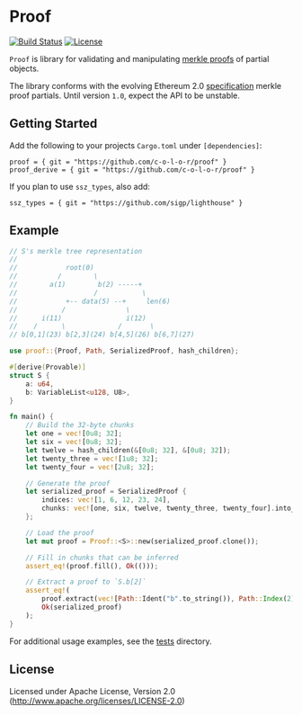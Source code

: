# Proof
[![Build Status](https://travis-ci.com/lightclient/proof.svg?branch=master)](https://travis-ci.com/lightclient/proof)
[![License](https://img.shields.io/badge/license-Apache--2.0-blue)](https://github.com/c-o-l-o-r/proof#license)

`Proof` is library for validating and manipulating [merkle proofs](https://blog.ethereum.org/2015/11/15/merkling-in-ethereum/)
of partial objects. 

The library conforms with the evolving Ethereum 2.0 
[specification](https://github.com/ethereum/eth2.0-specs/blob/dev/specs/light_client/merkle_proofs.md#merklepartial)
merkle proof partials. Until version `1.0`, expect the API to be unstable.

## Getting Started
Add the following to your projects `Cargo.toml` under `[dependencies]`:

```
proof = { git = "https://github.com/c-o-l-o-r/proof" }
proof_derive = { git = "https://github.com/c-o-l-o-r/proof" }
```
If you plan to use `ssz_types`, also add:

```
ssz_types = { git = "https://github.com/sigp/lighthouse" }
```

## Example
```rust
// S's merkle tree representation
//
//            root(0)
//          /        \
//        a(1)        b(2) -----+
//                   /           \
//            +-- data(5) --+     len(6)
//           /               \
//      i(11)                i(12)
//    /      \             /       \
// b[0,1](23) b[2,3](24) b[4,5](26) b[6,7](27)

use proof::{Proof, Path, SerializedProof, hash_children};

#[derive(Provable)]
struct S {
    a: u64,
    b: VariableList<u128, U8>,
}

fn main() {
    // Build the 32-byte chunks
    let one = vec![0u8; 32];
    let six = vec![0u8; 32];
    let twelve = hash_children(&[0u8; 32], &[0u8; 32]);
    let twenty_three = vec![1u8; 32];
    let twenty_four = vec![2u8; 32];

    // Generate the proof
    let serialized_proof = SerializedProof {
        indices: vec![1, 6, 12, 23, 24],
        chunks: vec![one, six, twelve, twenty_three, twenty_four].into_iter().flatten().collect(),
    };

    // Load the proof
    let mut proof = Proof::<S>::new(serialized_proof.clone());

    // Fill in chunks that can be inferred
    assert_eq!(proof.fill(), Ok(()));

    // Extract a proof to `S.b[2]`
    assert_eq!(
        proof.extract(vec![Path::Ident("b".to_string()), Path::Index(2)]),
        Ok(serialized_proof)
    );
}
```

For additional usage examples, see the [tests](tests/) directory.

## License
Licensed under Apache License, Version 2.0 (http://www.apache.org/licenses/LICENSE-2.0)
